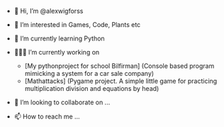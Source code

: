 - 👋 Hi, I’m @alexwigforss
- 👀 I’m interested in Games, Code, Plants etc
- 🌱 I’m currently learning Python
- 👨🏻‍💻 I’m currently working on
  <ul>
    <li>[My pythonproject for school Bilfirman] (Console based program mimicking a system for a car sale company)</li>
    <li>[Mathattacks] (Pygame project. A simple little game for practicing multiplication division and equations by head)</li>
  </ul> 
      
      
- 💞️ I’m looking to collaborate on ...
- 📫 How to reach me ...

<!---
alexwigforss/alexwigforss is a ✨ special ✨ repository because its `README.md` (this file) appears on your GitHub profile.
You can click the Preview link to take a look at your changes.
--->
